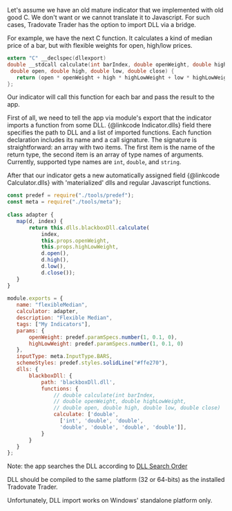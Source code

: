 Let's assume we have an old mature indicator that we implemented with old good C. We don't want or we cannot translate it to Javascript. For such cases, Tradovate Trader has the option to import DLL via a bridge.
 
For example, we have the next C function. It calculates a kind of median price of a bar, but with flexible weights for open, high/low prices.
 
```c
extern "C" __declspec(dllexport)
double __stdcall calculate(int barIndex, double openWeight, double highLowWeight,
 double open, double high, double low, double close) {
   return (open * openWeight + high * highLowWeight + low * highLowWeight + close) / (openWeight + 2 * highLowWeight + 1.0);
};
```
 
Our indicator will call this function for each bar and pass the result to the app.
 
First of all, we need to tell the app via module's export that the indicator imports a function from some DLL. {@linkcode Indicator.dlls} field there specifies the path to DLL and a list of imported functions. Each function declaration includes its name and a call signature. The signature is straightforward: an array with two items. The first item is the name of the return type, the second item is an array of type names of arguments. Currently, supported type names are `int`, `double`, and `string`.
 
After that our indicator gets a new automatically assigned field {@linkcode Calculator.dlls} with 'materialized' dlls and regular Javascript functions.
 
```javascript
const predef = require("./tools/predef");
const meta = require("./tools/meta");
 
class adapter {
   map(d, index) {
       return this.dlls.blackboxDll.calculate(
           index,
           this.props.openWeight,
           this.props.highLowWeight,
           d.open(),
           d.high(),
           d.low(),
           d.close());
   }
}
 
module.exports = {
   name: "flexibleMedian",
   calculator: adapter,
   description: "Flexible Median",
   tags: ["My Indicators"],
   params: {
       openWeight: predef.paramSpecs.number(1, 0.1, 0),
       highLowWeight: predef.paramSpecs.number(1, 0.1, 0)
   },
   inputType: meta.InputType.BARS,
   schemeStyles: predef.styles.solidLine("#ffe270"),
   dlls: {
       blackboxDll: {
           path: 'blackboxDll.dll',
           functions: {
               // double calculate(int barIndex,
               // double openWeight, double highLowWeight,
               // double open, double high, double low, double close)
               calculate: ['double',
                 ['int', 'double', 'double',
                 'double', 'double', 'double', 'double']],
           }
       }
   }
};
```
 
Note: the app searches the DLL according to [DLL Search Order ](https://msdn.microsoft.com/en-us/library/windows/desktop/ms682586(v=vs.85).aspx)
 
DLL should be compiled to the same platform (32 or 64-bits) as the installed Tradovate Trader.
 
Unfortunately, DLL import works on Windows' standalone platform only.
